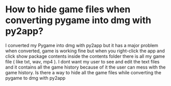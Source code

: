 
# How to hide game files when converting pygame into dmg with py2app?

I converted my Pygame into dmg with py2app but it has a major problem when converted, game is working fine but when you right-click the app and click show package contents inside the contents folder there is all my game file ( like txt, wav, mp4 ). I dont want my user to see and edit the text files and it contains all the game history because of it the user can mess with the game history. Is there a way to hide all the game files while converting the pygame to dmg with py2app

        